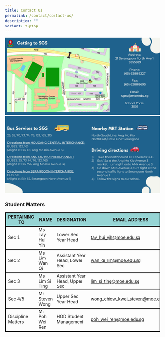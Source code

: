 ```yaml
---
title: Contact Us
permalink: /contact/contact-us/
description: ""
variant: tiptap
---
```

![](/images/Map3.jpg)
![](/images/Map4.jpg)

### Student Matters
<style>
table {
  border: 1px solid black;
  border-collapse: collapse;
}
	th {
  background-color: #96D4D4;
	}
	tr  {
	border: 2px solid black;
  border-collapse: collapse;
	}
</style>

<table>
<thead>
  <tr>
    <th>PERTAINING TO</th>
    <th>NAME</th>
		<th>DESIGNATION</th>
    <th>EMAIL ADDRESS</th>
  </tr>
</thead>
<tbody>
  <tr>
	
  </tr>
  <tr>
    <td>Sec 1</td>
    <td>Ms Tay Hui Yih</td>
		<td>Lower Sec Year Head</td>
    <td><a href="mailto:tay_hui_yih@moe.edu.sg">tay_hui_yih@moe.edu.sg</a></td>
  </tr>
  <tr>
    <td>Sec 2</td>
    <td>Ms Lim Wan Qi</td>
		<td>Assistant Year Head, Lower Sec</td>
    <td><a href="mailto:wan_qi_lim@moe.edu.sg">wan_qi_lim@moe.edu.sg</a></td>
  </tr>
		 <tr>
    <td>Sec 3</td>
    <td>Ms Lim Si Ting</td>
		<td>Assistant Year Head, Upper Sec</td>
    <td><a href="mailto:lim_si_ting@moe.edu.sg">lim_si_ting@moe.edu.sg</a></td>
  </tr>
  <tr>
    <td>Sec 4/5</td>
    <td>Mr Steven Wong </td>
		<td>Upper Sec Year Head</td>
    <td><a href="mailto:wong_chiow_kwei_steven@moe.edu.sg">wong_chiow_kwei_steven@moe.edu.sg</a></td>
  </tr>
  <tr>
    <td>Discipline Matters</td>
    <td>Mr Poh Wei Ren</td>
		<td>HOD Student Management</td>
    <td><a href="mailto:poh_wei_ren@moe.edu.sg">poh_wei_ren@moe.edu.sg</a></td>
  </tr>
</tbody>
</table>